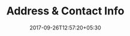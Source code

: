 ---
title: "Address & Contact Info"
date: 2017-09-26T12:57:20+05:30
draft: false
layout: address
property: "Casa Vagator"
status: "Pending Review"
url: /details/address/casa-vagator/
slug: "casa-vagator/"

mainmenu:
 details: true
 address: true
---